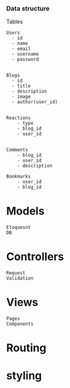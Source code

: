 ### Data structure

Tables

    Users
      - id
      - name
      - email
      - username
      - password


    Blogs
      - id
      - title
      - description
      - image
      - author(user_id)


    Reactions
        - type
        - blog_id
        - user_id


    Comments
        - blog_id
        - user_id
        - description

    Bookmarks
        - user_id
        - blog_id

# Models

    Eloquesnt
    DB

# Controllers

    Request
    Validation

# Views

    Pages
    Components

# Routing

# styling
